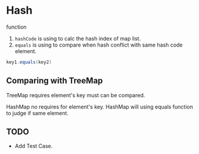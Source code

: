 # Hash

function

1. `hashCode` is using to calc the hash index of map list.
2. `equals` is using to compare when hash conflict with same hash code element.

```java
key1.equals(key2)
```

## Comparing with TreeMap

TreeMap requires element's key must can be compared.

HashMap no requires for element's key.
HashMap will using equals function to judge if same element.

##  TODO

- Add Test Case.